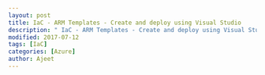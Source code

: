 ```yaml
---
layout: post
title: IaC - ARM Templates - Create and deploy using Visual Studio
description: " IaC - ARM Templates - Create and deploy using Visual Studio"
modified: 2017-07-12
tags: [IaC]
categories: [Azure]
author: Ajeet
---
```

